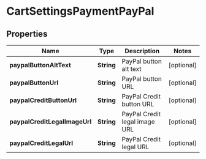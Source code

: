 
# CartSettingsPaymentPayPal

## Properties
Name | Type | Description | Notes
------------ | ------------- | ------------- | -------------
**paypalButtonAltText** | **String** | PayPal button alt text |  [optional]
**paypalButtonUrl** | **String** | PayPal button URL |  [optional]
**paypalCreditButtonUrl** | **String** | PayPal Credit button URL |  [optional]
**paypalCreditLegalImageUrl** | **String** | PayPal Credit legal image URL |  [optional]
**paypalCreditLegalUrl** | **String** | PayPal Credit legal URL |  [optional]



